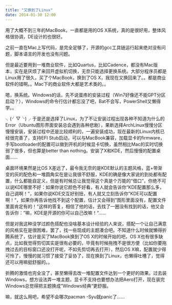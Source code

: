```yaml
---
title: "又换到了Linux"
date: 2014-01-30 12:00
---
```


用了大概不到三年的MacBook，一直都是用的OS X系统，真的是很好用，整体风格很协调，DE设计的也很好。

之前一直在Mac上写代码，是完全足够了，开源的gcc工具链运行起来绝对没有问题，脚本语言的开发也没有问题。

但是最近要用到一堆商业软件，比如Quartus，比如Cadence，都没有Mac版本，实在是厌烦了来回开虚拟机切换，无奈只能选择更换系统。大部分程序员都是Linux用了很久，买了个MacBook，换到了OS X，我现在又换回来了。。都是商业软件的错啊。。Mac下的商业软件大都是艺术类的。。

嗯，换系统。Windows的话，先不说蛋疼的安装过程（Win7好像还不能GPT分区启动？），Windows的命令行估计都忘没了吧，Bat不会写，PowerShell又懒得学。。

╮(╯▽╰)╭ 于是还是选择了Linux，为了不让安装过程出现各种不知道为什么的Error（Ubuntu图形界面安装总会遇到各种悲剧），果断选择ArchLinux慢慢分区慢慢安装，安装过程中还是比较顺利的，一遍安装成功，现在最新的Linux内核已经很完善了，支持EFI Stub启动，可以与MacBook兼容，加载显卡的firmware，手写bootloader的配置可以做到开机的时候显卡切换，虽然相比Mac的实时切换弱了很多，但也算是better than nothing。安装了X和KDE，然后慢慢的配置桌面……

桌面环境果然是比OS X差远了，最令我无奈的是KDE默认的主题风格，蓝+带渐变的灰的配色和一堆圆角实在是让我很不舒服，KDE的确是像大家说的到处都有配置，什么都能自定义，但是有时候总让我觉得这个真是个万能的“借口”，你绝不可以说KDE哪里不好：如果你说它颜色不好看，有人就会告诉你“KDE配置那么多，自己调啊！”，如果你说KDE交互好别扭，有人就又立刻告诉你”KDE可以配置啊！“，如果你再告诉他找不到这个配置，估计又会得到”图形里面没有，配置文件里面肯定有的！“这样的答复，相信了他的话，去找了一圈没有找到的话，他又会告诉你：”嘛，KDE是开源的你可以自己改嘛！“……

但是对我这种没学过颜色搭配也没啥基本设计经验的人来说，搭配一个让自己满意的风格实在是很困难，罢了，找一些现成的主题凑合吧。不知道什么时候就懒得折腾系统了，估计是买了MacBook换到了OS X的时候开始的吧，OS X也有很多缺点，比如我觉得剪切其实是很有必要的，毕竟有时候拖拽不是很方便（比如你要拖拽过去的目标窗口还没打开呢，不如先剪切再去打开），然后OS X嘛，配置就少得可怜了，慢慢的就习惯了接受了妥协了，现在换到了Linux，也懒得吐槽了，觉得还可以用嘛挺舒服的。。

折腾的激情也完全没了，甚至懒得去改一堆配置文件达到一个更好的效果。过去装Windows，想方设法弄一堆主题，显卡不支持也要想办法把Aero打开，现在装完Windows总觉得把主题换成”Windows经典“更舒服。

嘛，就这么用吧，希望不会哪次pacman -Syu就panic了……